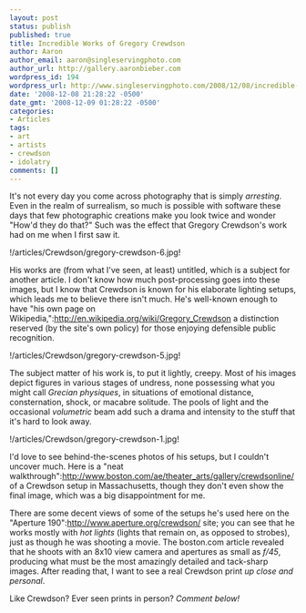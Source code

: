 ```yaml
---
layout: post
status: publish
published: true
title: Incredible Works of Gregory Crewdson
author: Aaron
author_email: aaron@singleservingphoto.com
author_url: http://gallery.aaronbieber.com
wordpress_id: 194
wordpress_url: http://www.singleservingphoto.com/2008/12/08/incredible-works-of-gregory-crewdson/
date: '2008-12-08 21:28:22 -0500'
date_gmt: '2008-12-09 01:28:22 -0500'
categories:
- Articles
tags:
- art
- artists
- crewdson
- idolatry
comments: []
---
```

It's not every day you come across photography that is simply
_arresting_. Even in the realm of surrealism, so much is possible with
software these days that few photographic creations make you look twice
and wonder "How'd they do that?" Such was the effect that Gregory
Crewdson's work had on me when I first saw it.

!/articles/Crewdson/gregory-crewdson-6.jpg!

His works are (from what I've seen, at least) untitled, which is a
subject for another article. I don't know how much post-processing goes
into these images, but I know that Crewdson is known for his elaborate
lighting setups, which leads me to believe there isn't much. He's
well-known enough to have "his own page on
Wikipedia,":http://en.wikipedia.org/wiki/Gregory_Crewdson a distinction
reserved (by the site's own policy) for those enjoying defensible public
recognition.

!/articles/Crewdson/gregory-crewdson-5.jpg!

The subject matter of his work is, to put it lightly, creepy. Most of
his images depict figures in various stages of undress, none possessing
what you might call _Grecian physiques_, in situations of emotional
distance, consternation, shock, or macabre solitude. The pools of light
and the occasional _volumetric_ beam add such a drama and intensity to
the stuff that it's hard to look away.

!/articles/Crewdson/gregory-crewdson-1.jpg!

I'd love to see behind-the-scenes photos of his setups, but I couldn't
uncover much. Here is a "neat
walkthrough":http://www.boston.com/ae/theater_arts/gallery/crewdsonline/
of a Crewdson setup in Massachusetts, though they don't even show the
final image, which was a big disappointment for me.

There are some decent views of some of the setups he's used here on the
"Aperture 190":http://www.aperture.org/crewdson/ site; you can see that
he works mostly with *hot lights* (lights that remain on, as opposed
to strobes), just as though he was shooting a movie. The boston.com
article revealed that he shoots with an 8x10 view camera and apertures
as small as _f/45_, producing what must be the most amazingly detailed
and tack-sharp images. After reading that, I want to see a real Crewdson
print _up close and personal_.

Like Crewdson? Ever seen prints in person? _Comment below!_
